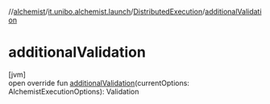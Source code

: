 //[alchemist](../../../index.md)/[it.unibo.alchemist.launch](../index.md)/[DistributedExecution](index.md)/[additionalValidation](additional-validation.md)

# additionalValidation

[jvm]\
open override fun [additionalValidation](additional-validation.md)(currentOptions: AlchemistExecutionOptions): Validation
